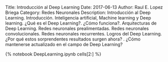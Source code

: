 Title: Introducción al Deep Learning
Date: 2017-06-13
Author: Raul E. Lopez Briega
Category: Redes Neuronales
Description: Introducción al Deep Learning. Introducción. Inteligencia artificial, Machine learning y Deep learning. ¿Qué es el Deep Learning?. ¿Cómo funciona?. Arquitecturas de Deep Learning. Redes neuronales prealimentadas. Redes neuronales convolucionales. Redes neuronales recurrentes. Logros del Deep Learning. ¿Por qué estos sorprendentes resultados surgen ahora? . ¿Cómo mantenerse actualizado en el campo de Deep Learning? 


{% notebook DeepLearning.ipynb cells[2:] %}
